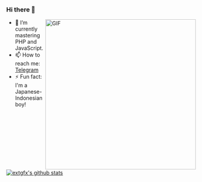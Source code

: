 ### Hi there 👋

<img align="right" alt="GIF" height="400px" src="https://media0.giphy.com/media/8vHVIUaroksRmPQNei/giphy.gif" />

- 🌱 I’m currently mastering PHP and JavaScript.
- 📫 How to reach me: [Telegram](https://telegram.me/extgfx)
- ⚡ Fun fact: I'm a Japanese-Indonesian boy!


[![extgfx's github stats](https://github-readme-stats.vercel.app/api?username=extgfx&title_color=333&text_color=777&show_icons=true&icon_color=333&hide_border=true)](https://github.com/extgfx)
